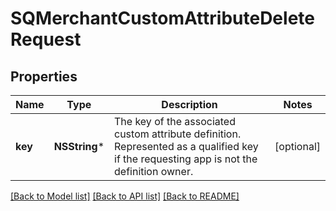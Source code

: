 # SQMerchantCustomAttributeDeleteRequest

## Properties
Name | Type | Description | Notes
------------ | ------------- | ------------- | -------------
**key** | **NSString*** | The key of the associated custom attribute definition. Represented as a qualified key if the requesting app is not the definition owner. | [optional] 

[[Back to Model list]](../README.md#documentation-for-models) [[Back to API list]](../README.md#documentation-for-api-endpoints) [[Back to README]](../README.md)


